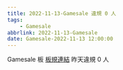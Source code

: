 ```yaml
---
title: 2022-11-13-Gamesale 違規 0 人
tags:
    - Gamesale
abbrlink: 2022-11-13-Gamesale
date: Gamesale-2022-11-13 12:00:00
---
```

Gamesale 板 [板規連結](https://www.ptt.cc/bbs/Gossiping/M.1637425085.A.07D.html)
昨天違規 0 人
